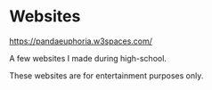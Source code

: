 # Websites

https://pandaeuphoria.w3spaces.com/

A few websites I made during high-school.

These websites are for entertainment purposes only.
